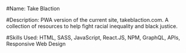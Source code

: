 #Name: Take Blaction

#Description: PWA version of the current site, takeblaction.com. A collection of resources to help fight racial inequality and black justice.

#Skills Used: HTML, SASS, JavaScript, React.JS, NPM, GraphQL, APIs, Responsive Web Design

